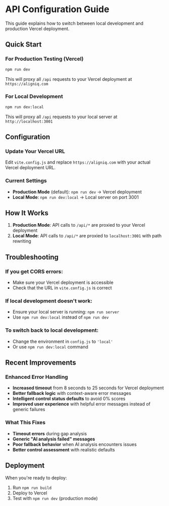 # API Configuration Guide

This guide explains how to switch between local development and production Vercel deployment.

## Quick Start

### For Production Testing (Vercel)
```bash
npm run dev
```
This will proxy all `/api` requests to your Vercel deployment at `https://aligniq.com`

### For Local Development
```bash
npm run dev:local
```
This will proxy all `/api` requests to your local server at `http://localhost:3001`

## Configuration

### Update Your Vercel URL
Edit `vite.config.js` and replace `https://aligniq.com` with your actual Vercel deployment URL.

### Current Settings
- **Production Mode** (default): `npm run dev` → Vercel deployment
- **Local Mode**: `npm run dev:local` → Local server on port 3001

## How It Works

1. **Production Mode**: API calls to `/api/*` are proxied to your Vercel deployment
2. **Local Mode**: API calls to `/api/*` are proxied to `localhost:3001` with path rewriting

## Troubleshooting

### If you get CORS errors:
- Make sure your Vercel deployment is accessible
- Check that the URL in `vite.config.js` is correct

### If local development doesn't work:
- Ensure your local server is running: `npm run server`
- Use `npm run dev:local` instead of `npm run dev`

### To switch back to local development:
- Change the environment in `config.js` to `'local'`
- Or use `npm run dev:local` command

## Recent Improvements

### Enhanced Error Handling
- **Increased timeout** from 8 seconds to 25 seconds for Vercel deployment
- **Better fallback logic** with context-aware error messages
- **Intelligent control status defaults** to avoid 0% scores
- **Improved user experience** with helpful error messages instead of generic failures

### What This Fixes
- **Timeout errors** during gap analysis
- **Generic "AI analysis failed" messages**
- **Poor fallback behavior** when AI analysis encounters issues
- **Better control assessment** with realistic defaults

## Deployment

When you're ready to deploy:
1. Run `npm run build`
2. Deploy to Vercel
3. Test with `npm run dev` (production mode)
